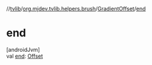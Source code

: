 //[tvlib](../../../index.md)/[org.mjdev.tvlib.helpers.brush](../index.md)/[GradientOffset](index.md)/[end](end.md)

# end

[androidJvm]\
val [end](end.md): [Offset](https://developer.android.com/reference/kotlin/androidx/compose/ui/geometry/Offset.html)
